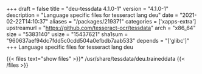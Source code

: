 +++
draft = false
title = "deu-tessdata 4.1.0-1"
version = "4.1.0-1"
description = "Language specific files for tesseract lang deu"
date = "2021-02-22T14:10:37"
aliases = "/packages/219371"
categories = ['xapps-extra']
upstreamurl = "https://github.com/tesseract-ocr/tessdata"
arch = "x86_64"
size = "5383140"
usize = "15437621"
sha1sum = "960637aef94dc7fdd5c0cdd504a0efbdb7aab533"
depends = "['glibc']"
+++
Language specific files for tesseract lang deu

{{< files text="show files" >}}* /usr/share/tessdata/deu.traineddata
{{< /files >}}